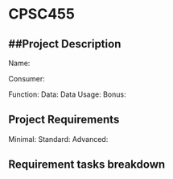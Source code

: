 # CPSC455
##Project Description
----------------------

Name:

Consumer:

Function:
Data:
Data Usage:
Bonus:

Project Requirements
----------------------
Minimal:
Standard:
Advanced:

Requirement tasks breakdown
----------------------



